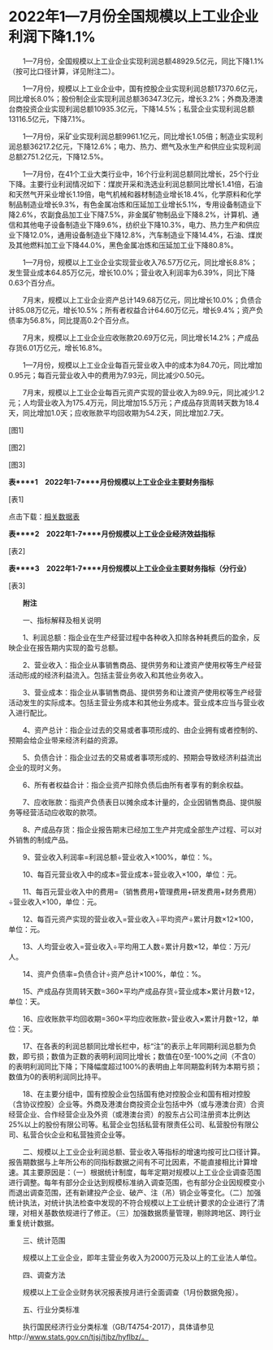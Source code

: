 # 2022年1—7月份全国规模以上工业企业利润下降1.1%

　　1—7月份，全国规模以上工业企业实现利润总额48929.5亿元，同比下降1.1%（按可比口径计算，详见附注二）。

　　1—7月份，规模以上工业企业中，国有控股企业实现利润总额17370.6亿元，同比增长8.0%；股份制企业实现利润总额36347.3亿元，增长3.2%；外商及港澳台商投资企业实现利润总额10935.3亿元，下降14.5%；私营企业实现利润总额13116.5亿元，下降7.1%。

　　1—7月份，采矿业实现利润总额9961.1亿元，同比增长1.05倍；制造业实现利润总额36217.2亿元，下降12.6%；电力、热力、燃气及水生产和供应业实现利润总额2751.2亿元，下降12.5%。

　　1—7月份，在41个工业大类行业中，16个行业利润总额同比增长，25个行业下降。主要行业利润情况如下：煤炭开采和洗选业利润总额同比增长1.41倍，石油和天然气开采业增长1.19倍，电气机械和器材制造业增长18.4%，化学原料和化学制品制造业增长9.3%，有色金属冶炼和压延加工业增长5.1%，专用设备制造业下降2.6%，农副食品加工业下降7.5%，非金属矿物制品业下降8.2%，计算机、通信和其他电子设备制造业下降9.6%，纺织业下降10.3%，电力、热力生产和供应业下降12.0%，通用设备制造业下降12.8%，汽车制造业下降14.4%，石油、煤炭及其他燃料加工业下降44.0%，黑色金属冶炼和压延加工业下降80.8%。

　　1—7月份，规模以上工业企业实现营业收入76.57万亿元，同比增长8.8%；发生营业成本64.85万亿元，增长10.0%；营业收入利润率为6.39%，同比下降0.63个百分点。

　　7月末，规模以上工业企业资产总计149.68万亿元，同比增长10.0%；负债合计85.08万亿元，增长10.5%；所有者权益合计64.60万亿元，增长9.4%；资产负债率为56.8%，同比提高0.2个百分点。

　　7月末，规模以上工业企业应收账款20.69万亿元，同比增长14.2%；产成品存货6.01万亿元，增长16.8%。

　　1—7月份，规模以上工业企业每百元营业收入中的成本为84.70元，同比增加0.95元；每百元营业收入中的费用为7.93元，同比减少0.50元。

　　7月末，规模以上工业企业每百元资产实现的营业收入为89.9元，同比减少1.2元；人均营业收入为175.4万元，同比增加15.5万元；产成品存货周转天数为18.4天，同比增加1.0天；应收账款平均回收期为54.2天，同比增加2.7天。

\[图1\]

\[图2\]

\[图3\]

**表****1**　**2022****年****1-7****月份规模以上工业企业主要财务指标**

\[表1\]

点击下载：[相关数据表](http://www.stats.gov.cn/sj/zxfb/202302/W020230203609576101387.xlsx)

**表****2**　**2022****年****1-7****月份规模以上工业企业经济效益指标**

\[表2\]

**表****3**　**2022****年****1-7****月份规模以上工业企业主要财务指标（分行业）**

\[表3\]

　　**附注**

　　一、指标解释及相关说明

　　1、利润总额：指企业在生产经营过程中各种收入扣除各种耗费后的盈余，反映企业在报告期内实现的盈亏总额。

　　2、营业收入：指企业从事销售商品、提供劳务和让渡资产使用权等生产经营活动形成的经济利益流入。包括主营业务收入和其他业务收入。

　　3、营业成本：指企业从事销售商品、提供劳务和让渡资产使用权等生产经营活动发生的实际成本。包括主营业务成本和其他业务成本。营业成本应当与营业收入进行配比。

　　4、资产总计：指企业过去的交易或者事项形成的、由企业拥有或者控制的、预期会给企业带来经济利益的资源。

　　5、负债合计：指企业过去的交易或者事项形成的、预期会导致经济利益流出企业的现时义务。

　　6、所有者权益合计：指企业资产扣除负债后由所有者享有的剩余权益。

　　7、应收账款：指资产负债表日以摊余成本计量的，企业因销售商品、提供服务等经营活动应收取的款项。

　　8、产成品存货：指企业报告期末已经加工生产并完成全部生产过程、可以对外销售的制成产品。

　　9、营业收入利润率\=利润总额÷营业收入×100%，单位：%。

　　10、每百元营业收入中的成本\=营业成本÷营业收入×100，单位：元。

　　11、每百元营业收入中的费用\=（销售费用+管理费用+研发费用+财务费用）÷营业收入×100，单位：元。

　　12、每百元资产实现的营业收入\=营业收入÷平均资产÷累计月数×12×100，单位：元。

　　13、人均营业收入\=营业收入÷平均用工人数÷累计月数×12，单位：万元/人。

　　14、资产负债率\=负债合计÷资产总计×100%，单位：%。

　　15、产成品存货周转天数\=360×平均产成品存货÷营业成本×累计月数÷12，单位：天。

　　16、应收账款平均回收期\=360×平均应收账款÷营业收入×累计月数÷12，单位：天。

　　17、在各表的利润总额同比增长栏中，标“注”的表示上年同期利润总额为负数，即亏损；数值为正数的表明利润同比增长；数值在0至\-100%之间（不含0）的表明利润同比下降；下降幅度超过100%的表明由上年同期盈利转为本期亏损；数值为0的表明利润同比持平。

　　18、在主要分组中，国有控股企业包括国有绝对控股企业和国有相对控股（含协议控股）企业等。外商及港澳台商投资企业包括中外（或与港澳台资）合资经营企业、合作经营企业及外资（或港澳台资）的股东占公司注册资本比例达25%以上的股份有限公司等。私营企业包括私营有限责任公司、私营股份有限公司、私营合伙企业和私营独资企业等。

　　二、规模以上工业企业利润总额、营业收入等指标的增速均按可比口径计算。报告期数据与上年所公布的同指标数据之间有不可比因素，不能直接相比计算增速。其主要原因是：（一）根据统计制度，每年定期对规模以上工业企业调查范围进行调整。每年有部分企业达到规模标准纳入调查范围，也有部分企业因规模变小而退出调查范围，还有新建投产企业、破产、注（吊）销企业等变化。（二）加强统计执法，对统计执法检查中发现的不符合规模以上工业统计要求的企业进行了清理，对相关基数依规进行了修正。（三）加强数据质量管理，剔除跨地区、跨行业重复统计数据。

　　三、统计范围

　　规模以上工业企业，即年主营业务收入为2000万元及以上的工业法人单位。

　　四、调查方法

　　规模以上工业企业财务状况报表按月进行全面调查（1月份数据免报）。

　　五、行业分类标准

　　执行国民经济行业分类标准（GB/T4754-2017），具体请参见http://www.stats.gov.cn/tjsj/tjbz/hyflbz/。